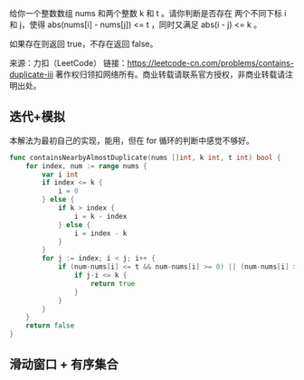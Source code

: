给你一个整数数组 nums 和两个整数 k 和 t 。请你判断是否存在 两个不同下标 i 和 j，使得 abs(nums[i] - nums[j]) <= t ，同时又满足 abs(i - j) <= k 。

如果存在则返回 true，不存在返回 false。

来源：力扣（LeetCode）
链接：https://leetcode-cn.com/problems/contains-duplicate-iii
著作权归领扣网络所有。商业转载请联系官方授权，非商业转载请注明出处。


## 迭代+模拟

本解法为最初自己的实现，能用，但在 for 循环的判断中感觉不够好。

```go
func containsNearbyAlmostDuplicate(nums []int, k int, t int) bool {
	for index, num := range nums {
		var i int
		if index <= k {
			i = 0
		} else {
			if k > index {
				i = k - index
			} else {
				i = index - k
			}
		}
		for j := index; i < j; i++ {
			if (num-nums[i] <= t && num-nums[i] >= 0) || (num-nums[i] >= -t && num-nums[i] <= 0) {
				if j-i <= k {
					return true
				}
			}
		}
	}
	return false
}
```


## 滑动窗口 + 有序集合




